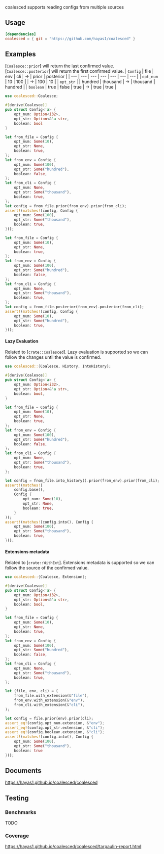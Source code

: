 <!-- cargo-rdme start -->

coalesced supports reading configs from multiple sources

## Usage
```toml
[dependencies]
coalesced = { git = "https://github.com/hayas1/coalesced" }
```

## Examples
[`Coalesce::prior`] will return the last confirmed value. [`Coalesce::posterior`] will return the first confirmed value.
| `Config` | file | env | cli | → | prior | posterior |
| --- | --- | --- | --- | --- | --- | --- |
| `opt_num` | 10 | 100 | | → | 100 | 10 |
| `opt_str` | | hundred | thousand | → | thousand | hundred |
| `boolean` | true | false | true | → | true | true |

```rust
use coalesced::Coalesce;

#[derive(Coalesce)]
pub struct Config<'a> {
    opt_num: Option<i32>,
    opt_str: Option<&'a str>,
    boolean: bool
}

let from_file = Config {
    opt_num: Some(10),
    opt_str: None,
    boolean: true,
};
let from_env = Config {
    opt_num: Some(100),
    opt_str: Some("hundred"),
    boolean: false,
};
let from_cli = Config {
    opt_num: None,
    opt_str: Some("thousand"),
    boolean: true,
};
let config = from_file.prior(from_env).prior(from_cli);
assert!(matches!(config, Config {
    opt_num: Some(100),
    opt_str: Some("thousand"),
    boolean: true,
}));

let from_file = Config {
    opt_num: Some(10),
    opt_str: None,
    boolean: true,
};
let from_env = Config {
    opt_num: Some(100),
    opt_str: Some("hundred"),
    boolean: false,
};
let from_cli = Config {
    opt_num: None,
    opt_str: Some("thousand"),
    boolean: true,
};
let config = from_file.posterior(from_env).posterior(from_cli);
assert!(matches!(config, Config {
    opt_num: Some(10),
    opt_str: Some("hundred"),
    boolean: true,
}));
```

#### Lazy Evaluation
Related to [`crate::Coalesced`]. Lazy evaluation is supported so we can follow the changes until the value is confirmed.
```rust
use coalesced::{Coalesce, History, IntoHistory};

#[derive(Coalesce)]
pub struct Config<'a> {
    opt_num: Option<i32>,
    opt_str: Option<&'a str>,
    boolean: bool,
}

let from_file = Config {
    opt_num: Some(10),
    opt_str: None,
    boolean: true,
};
let from_env = Config {
    opt_num: Some(100),
    opt_str: Some("hundred"),
    boolean: false,
};
let from_cli = Config {
    opt_num: None,
    opt_str: Some("thousand"),
    boolean: true,
};

let config = from_file.into_history().prior(from_env).prior(from_cli);
assert!(matches!(
    config.base(),
    Config {
        opt_num: Some(10),
        opt_str: None,
        boolean: true,
    }
));
assert!(matches!(config.into(), Config {
    opt_num: Some(100),
    opt_str: Some("thousand"),
    boolean: true,
}));
```

#### Extensions metadata
Related to [`crate::WithExt`]. Extensions metadata is supported so we can follow the source of the confirmed value.
```rust
use coalesced::{Coalesce, Extension};

#[derive(Coalesce)]
pub struct Config<'a> {
    opt_num: Option<i32>,
    opt_str: Option<&'a str>,
    boolean: bool,
}

let from_file = Config {
    opt_num: Some(10),
    opt_str: None,
    boolean: true,
};
let from_env = Config {
    opt_num: Some(100),
    opt_str: Some("hundred"),
    boolean: false,
};
let from_cli = Config {
    opt_num: None,
    opt_str: Some("thousand"),
    boolean: true,
};

let (file, env, cli) = (
    from_file.with_extension(&"file"),
    from_env.with_extension(&"env"),
    from_cli.with_extension(&"cli"),
);

let config = file.prior(env).prior(cli);
assert_eq!(config.opt_num.extension, &"env");
assert_eq!(config.opt_str.extension, &"cli");
assert_eq!(config.boolean.extension, &"cli");
assert!(matches!(config.into(), Config {
    opt_num: Some(100),
    opt_str: Some("thousand"),
    boolean: true
}));
```

## Documents
<https://hayas1.github.io/coalesced/coalesced>

## Testing
### Benchmarks
TODO

### Coverage
<https://hayas1.github.io/coalesced/coalesced/tarpaulin-report.html>

<!-- cargo-rdme end -->
